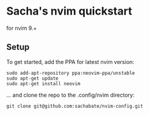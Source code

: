 # Sacha's nvim quickstart
for nvim 9.+

## Setup
To get started, add the PPA for latest nvim version:
```
sudo add-apt-repository ppa:neovim-ppa/unstable
sudo apt-get update
sudo apt-get install neovim
```

... and clone the repo to the .config/nvim directory:
```
git clone git@github.com:sachabate/nvim-config.git
